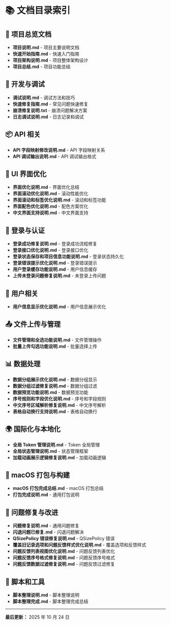 # 📚 文档目录索引

## 📖 项目总览文档

- **项目说明.md** - 项目主要说明文档
- **快速开始指南.md** - 快速入门指南
- **项目架构说明.md** - 项目整体架构设计
- **项目总结.md** - 项目功能总结

## 🔧 开发与调试

- **调试说明.md** - 调试方法和技巧
- **快速修复指南.md** - 常见问题快速修复
- **崩溃修复说明.txt** - 崩溃问题解决方案
- **日志调试说明.md** - 日志记录和调试

## 📦 API 相关

- **API 字段映射修改说明.md** - API 字段映射关系
- **API 调试输出说明.md** - API 调试输出格式

## 🎨 UI 界面优化

- **界面优化说明.md** - 界面优化总结
- **界面滚动优化说明.md** - 滚动性能优化
- **界面滚动和标签优化说明.md** - 滚动和标签功能
- **界面配色优化说明.md** - 配色方案优化
- **中文界面支持说明.md** - 中文界面支持

## 🔐 登录与认证

- **登录成功修复说明.md** - 登录成功流程修复
- **登录接口优化说明.md** - 登录接口优化
- **登录状态保存和项目信息功能说明.md** - 登录状态持久化
- **登录错误提示优化说明.md** - 登录错误提示
- **用户登录缓存功能说明.md** - 用户信息缓存
- **上传未登录问题修复说明.md** - 未登录上传问题

## 👤 用户相关

- **用户信息显示优化说明.md** - 用户信息展示优化

## 📤 文件上传与管理

- **文件管理和全选功能说明.md** - 文件管理操作
- **批量上传勾选功能说明.md** - 批量选择上传

## 📊 数据处理

- **数据分组展示优化说明.md** - 数据分组显示
- **数据分组过滤修复说明.md** - 数据分组过滤
- **数据预览功能说明.md** - 数据预览功能
- **序号规则和字段优化说明.md** - 序号和字段规则
- **中文序号区域解析修复说明.md** - 中文序号解析
- **表格自动换行支持说明.md** - 表格自动换行

## 🌍 国际化与本地化

- **全局 Token 管理说明.md** - Token 全局管理
- **全局状态管理说明.md** - 状态管理框架
- **加载动画展示逻辑修复说明.md** - 加载动画逻辑

## 📱 macOS 打包与构建

- **macOS 打包完成总结.md** - macOS 打包总结
- **打包完成说明.md** - 通用打包说明

## 🐛 问题修复与改进

- **问题修复说明.md** - 通用问题修复
- **闪退问题已修复.md** - 闪退问题解决
- **QSizePolicy 错误修复说明.md** - QSizePolicy 错误
- **覆盖旧记录选项和问题反馈样式优化说明.md** - 覆盖选项和反馈样式
- **问题反馈列表视图优化说明.md** - 问题反馈列表优化
- **问题反馈序号格式修复说明.md** - 问题反馈序号格式
- **问题反馈数据过滤修复说明.md** - 问题反馈过滤修复

## 📝 脚本和工具

- **脚本整理说明.md** - 脚本整理说明
- **脚本整理完成.md** - 脚本整理完成总结

---

**最后更新：** 2025 年 10 月 24 日
